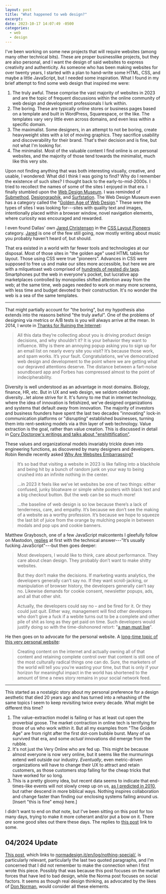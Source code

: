 ```yaml
---
layout: post
title: "What happened to web design?"
excerpt:
date: 2023-10-17 14:07:49 -0500
categories:
  - web
  - design
---
```


I've been working on some new projects that will require websites (among many other technical bits). These are proper businesslike projects, but they are also personal, and I want the design of said websites to express creativity and authenticity. As someone who has been making websites for over twenty years, I started with a plan to hand-write some HTML, CSS, and maybe a little JavaScript, but I needed some inspiration. What I found in my brief attempt to find some web design that inspired me were:

1. The truly awful. These comprise the vast majority of websites in 2023 and are the topic of frequent discussions within the online community of web design and development professionals I lurk within.
2. The boring. These are typically online stores or business pages based on a template and built in WordPress, Squarespace, or the like. The templates vary very little even across domains, and even less within a specific domain.
3. The maximalist. Some designers, in an attempt to not be boring, create heavyweight sites with a lot of moving graphics. They sacrifice usability and discoverability for their brand. That's their decision and is fine, but not what I'm looking for.
4. The minimalist. Most of the valuable content I find online is on personal websites, and the majority of those tend towards the minimalist, much like this very site.

Upon not finding anything that was both interesting visually, creative, and usable, I wondered: What did I think I was going to find? Why do I remember the existence of such sites? I thought back to the early-to-mid-2000s. I tried to recollect the names of some of the sites I enjoyed in that era. I finally stumbled upon the [Web Design Museum](https://www.webdesignmuseum.org/ "Web Design Museum exhibits thousands of websites that chronicle forgotten trends in web design from its beginnings in the 1990s to the mid-00s."). I was reminded of [Submethod](https://www.webdesignmuseum.org/gallery/submethod-2001), [Designgraphik](https://www.webdesignmuseum.org/golden-age-of-web-design/designgraphik-2001), and [Surfstation](https://www.webdesignmuseum.org/golden-age-of-web-design/surfstation-2001). The Web Design Museum even has a category called the "[Golden Age of Web Design](https://www.webdesignmuseum.org/golden-age-of-web-design "Relive the golden age of the Internet: Discover the most influential web design trends that were popular at the turn of the millennium.")." These were the types of sites I was looking for---sites with quality text and images, intentionally placed within a browser window, novel navigation elements, where curiosity was encouraged and rewarded.

I even found Dallas' own [Jared Christensen](https://www.webdesignmuseum.org/css-layout-pioneers/jared-christensen-2005) in the [CSS Layout Pioneers](https://www.webdesignmuseum.org/css-layout-pioneers) category. [Jared](https://www.jaredigital.com/) is one of the few still going, now mostly writing about music you probably haven't heard of, but should.

That era existed in a world with far fewer tools and technologies at our disposal. Most of those sites in "the golden age" used HTML tables for layout. Those using CSS were true "pioneers". Advances in CSS were supposed to free us and make our sites more accessible, but here we are with a milquetoast web comprised of [hundreds of nested div tags](https://indieweb.social/@dealingwith/111210857337101567). Smartphones put the web in everyone's pocket, but lucrative app marketplaces controlled by monopolies shifted attention away from the web; at the same time, web pages needed to work on many more screens, with less time and budget devoted to their construction. It's no wonder the web is a sea of the same templates.

---

That might partially account for "the boring", but my hypothesis also extends into the reasons behind "the truly awful". One of the problems of designing via metrics or A/B tests is you will always arrive at the mean. In 2014, I wrote in [Thanks for Ruining the Internet]({{site.url}}/2014/02/12/thanks-for-ruining-the-internet/):

> All this data they’re collecting about you is driving product design decisions, and why shouldn’t it? It is your behavior they want to influence. Why is there an annoying popup asking you to sign up for an email list on nearly every site you visit? It’s because those work, and spam works. It’s your fault. Congratulations, we’ve democratized web design and development to the point where we are getting what our depraved attentions deserve. The distance between a fart-noise soundboard app and Forbes has compressed almost to the point of indecipherability.

Diversity is well understood as an advantage in most domains. Biology, finance, HR, etc. But in UX and web design, we seldom celebrate diversity...let alone strive for it. It's funny to me that in internet technology, where the idea of innovation is fetishized, we've designed organizations and systems that default _away_ from innovation. The majority of investors and business founders have spent the last two decades "innovating" lock-in communication platforms or "disrupting" established businesses, turning them into rent-seeking models via a thin layer of web technology. Value extraction is the goal, rather than value creation. This is discussed in detail in [Cory Doctorow's writings and talks about "enshittification"](https://pluralistic.net/tag/enshittification/).

These values and organizational models invariably trickle down into engineering functions, as discovered by many designers and developers. Robin Rendle recently asked [Why Are Websites Embarrassing?](https://robinrendle.com/notes/why-are-websites-embarrassing/)

> It’s so bad that visiting a website in 2023 is like falling into a blackhole and being hit by a bunch of random junk on your way to being crushed into an infinite nothing in the center.
>
> ...in 2023 it feels like we’ve let websites be one of two things: either confused, junky bloatware or simple white posters with black text and a big checkout button. But the web can be so much more!
>
> ...the baseline of web design is so low because there’s a lack of tenderness, care, and empathy. It’s because we don’t see the making of a website as a worthy profession. It’s because we hope to squeeze the last bit of juice from the orange by mulching people in between modals and pop ups and cookie banners.

Matthew Graybosch, one of a few JavaScript malcontents I gleefully follow on Mastodon, [replies](https://starbreaker.org/blog/spiral-architect/re-why-are-websites-embarrassing/index.html) at first with the technical answer---"It’s usually fucking JavaScript"---but then goes deeper:

> Most developers, I would like to think, care about performance. They care about clean design. They probably don’t want to make shitty websites.
>
> But they don’t make the decisions. If marketing wants analytics, the developers generally can’t say no. If they want scroll-jacking, or manipulation of browser history, the developers generally can’t say no. Likewise demands for cookie consent, newsletter popups, ads, and all that other shit.
>
> Actually, the developers could say no – and be fired for it. Or they could just quit. Either way, management will find other developers who don’t give a fuck if a webite turns out to be a complete and other pile of shit as long as they get paid on time. Such developers would justify doing so with the time-dishonored retort: "[a man must live](https://www.tweetspeakpoetry.com/a-man-must-live-by-charlotte-perkins-gilman/)".

He then goes on to advocate for the personal website. A [long-time topic of this very personal website](https://www.daniel.industries/2016/09/05/rebels-episode-2/):

> Creating content on the internet and actually owning all of that content and retaining complete control over that content is still one of the most culturally radical things one can do. Sure, the marketers of the world will tell you you’re wasting your time, but that is only if your horizon for meaningful impact in the world has shortened to the amount of time a news story remains in your social network feed.

---

This started as a nostalgic story about my personal preference for a design aesthetic that died 20 years ago and has turned into a rehashing of the same topics I seem to keep revisiting twice every decade. What might be different this time?

1. The value-extraction model is failing or has at least cut open the proverbial goose. The market contraction in online tech is terrifying for those of us who work within it. But all my examples from "The Golden Age" are from right after the first dot-com bubble burst. Many of us survived that era, and some _actual_ innovations did emerge from the rubble.
2. It's not just the Very Online who are fed up. This might be because almost everyone is now very online, but it seems like the murmurings extend well outside our industry. _Eventually_, even metric-driven organizations will have to change their UX to attract and retain customers, as those customers stop falling for the cheap tricks that have worked for so long.
3. This is a pretty gloomy idea, but recent data seems to indicate that end-times-like events will not slowly creep up on us, [as I predicted in 2010]({{site.url}}/writings/antipocalypse/), but rather descend in more biblical ways. Nothing inspires collaboration and change faster than finding our enclosing systems failing around us. [Insert "this is fine" emoji here.]

I didn't want to end on _that_ note, but I've been sitting on this post for too many days, trying to make it more coherant and/or put a bow on it. There _are_ some good sites out there these days. The replies to [this post](https://front-end.social/@sia/111138583283673050) link to some.

## 04/2024 Update

[This post](/2023/08/24/today-we-are-born-as-individuals-and-it-is-our-job-to-seek-communities-instead-of-attention/), which links to [normadesign.it/en/log/nothing-special/](https://normadesign.it/en/log/nothing-special/), is particularly relevant, particularly the last two quoted paragraphs, and I'm concerned that I did not remember to make the connection when I first wrote this piece. Possibly that was because this post focuses on the market forces that have led to bad design, while the Norma post focuses on social factors. It seems as though real design thinking, as advocated by the likes of [Don Norman](/2024/04/13/don-norman/), would consider all these elements.

